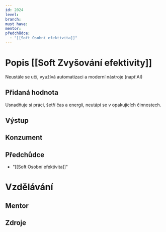 ```yaml
---
id: 2024
level: 
branch: 
must have: 
mentor: 
předchůdce: 
  - "[[Soft Osobní efektivita]]"
---
```



# Popis [[Soft Zvyšování efektivity]]
Neustále se učí, využívá automatizaci a moderní nástroje (např.AI)

## Přidaná hodnota
Usnadňuje si práci, šetří čas a energii, neutápí se v opakujících činnostech.

## Výstup


## Konzument


## Předchůdce

  - "[[Soft Osobní efektivita]]"

# Vzdělávání


## Mentor


## Zdroje